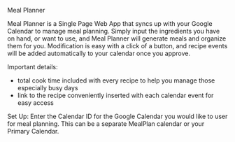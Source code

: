 Meal Planner

Meal Planner is a Single Page Web App that syncs up with your Google Calendar to manage meal planning. Simply input the ingredients you have on hand, or want to use, and Meal Planner will generate meals and organize them for you. Modification is easy with a click of a button, and recipe events will be added automatically to your calendar once you approve.

Important details: 
- total cook time included with every recipe to help you manage those especially busy days
- link to the recipe conveniently inserted with each calendar event for easy access

Set Up: 
Enter the Calendar ID for the Google Calendar you would like to user for meal planning. This can be a separate MealPlan calendar or your Primary Calendar.
